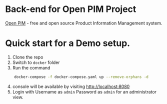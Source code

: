 # Back-end for Open PIM Project

[Open PIM](https://www.openpim.org) - free and open source Product Information Management system.

# Quick start for a Demo setup.
1. Clone the repo
2. Switch to `docker` folder
3. Run the command
```bash
    docker-compose -f docker-compose.yaml up --remove-orphans -d
```
4. console will be available by visiting [http://localhost:8080](http://localhost:8080)
5. Login with Username as `admin` Password as `admin` for an administrator view.
